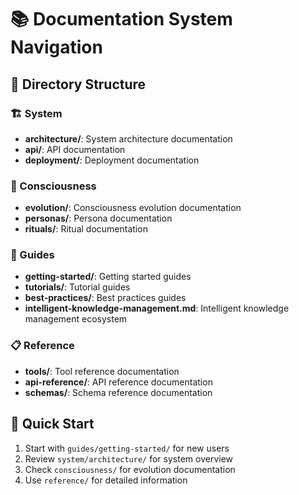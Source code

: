 # 📚 Documentation System Navigation

## 📁 Directory Structure

### 🏗️ System
- **architecture/**: System architecture documentation
- **api/**: API documentation
- **deployment/**: Deployment documentation

### 🧠 Consciousness
- **evolution/**: Consciousness evolution documentation
- **personas/**: Persona documentation
- **rituals/**: Ritual documentation

### 📖 Guides
- **getting-started/**: Getting started guides
- **tutorials/**: Tutorial guides
- **best-practices/**: Best practices guides
- **intelligent-knowledge-management.md**: Intelligent knowledge management ecosystem

### 📋 Reference
- **tools/**: Tool reference documentation
- **api-reference/**: API reference documentation
- **schemas/**: Schema reference documentation

## 🚀 Quick Start
1. Start with `guides/getting-started/` for new users
2. Review `system/architecture/` for system overview
3. Check `consciousness/` for evolution documentation
4. Use `reference/` for detailed information
